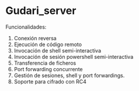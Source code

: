 # Gudari_server

Funcionalidades:
  1. Conexión reversa
  2. Ejecución de código remoto
  3. Invocación de shell semi-interactiva
  4. Invocación de sesión powershell semi-interactiva
  5. Transferencia de ficheros
  6. Port forwarding concurrente
  7. Gestión de sesiones, shell y port forwardings.
  8. Soporte para cifrado con RC4
